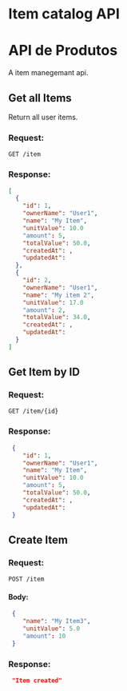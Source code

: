 # Item catalog API

# API de Produtos

A item manegemant api.

## Get all Items

Return all user items.

### Request:

`GET /item`

### Response:

```json
[
  {
    "id": 1,
    "ownerName": "User1",
    "name": "My Item",
    "unitValue": 10.0
    "amount": 5,
    "totalValue": 50.0,
    "createdAt": ,
    "updatedAt": 
  },
  {
    "id": 2,
    "ownerName": "User1",
    "name": "My item 2",
    "unitValue": 17.0
    "amount": 2,
    "totalValue": 34.0,
    "createdAt": ,
    "updatedAt": 
  }
]
```
## Get Item by ID

### Request:

`GET /item/{id}`

### Response: 

``` json
 {
    "id": 1,
    "ownerName": "User1",
    "name": "My Item",
    "unitValue": 10.0
    "amount": 5,
    "totalValue": 50.0,
    "createdAt": ,
    "updatedAt": 
 }
```

## Create Item

### Request:

`POST /item`

#### Body:
``` json
 {
    "name": "My Item3",
    "unitValue": 5.0
    "amount": 10
 }
```

### Response:

``` json
 "Item created"
```
